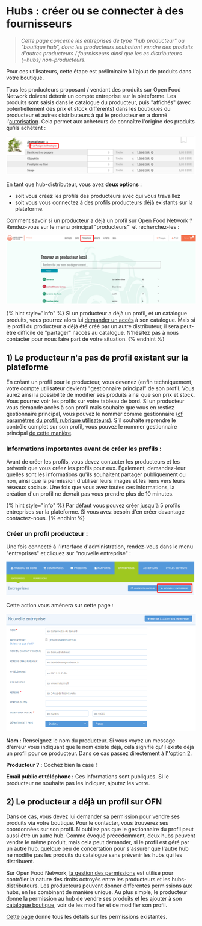 # Hubs : créer ou se connecter à des fournisseurs

> _Cette page concerne les entreprises de type "hub producteur" ou "boutique hub", donc les producteurs souhaitant vendre des produits d'autres producteurs / fournisseurs ainsi que les es distributeurs \(=hubs\) non-producteurs._

Pour ces utilisateurs, cette étape est préliminaire à l'ajout de produits dans votre boutique.

Tous les producteurs proposant / vendant des produits sur Open Food Network doivent détenir un compte entreprise sur la plateforme. Les produits sont saisis dans le catalogue du producteur, puis "affichés" \(avec potentiellement des prix et stock différents\) dans les boutiques du producteur et autres distributeurs à qui le producteur en a donné l'[autorisation](e2e-permissions.md). Cela permet aux acheteurs de connaître l'origine des produits qu'ils achètent : 

![](../../.gitbook/assets/capture-du-2019-07-31-00-08-56.png)

En tant que hub-distributeur, vous avez **deux options** :   
- soit vous créez les profils des producteurs avec qui vous travaillez  
- soit vous vous connectez à des profils producteurs déjà existants sur la plateforme.

Comment savoir si un producteur a déjà un profil sur Open Food Network ? Rendez-vous sur le menu principal "producteurs"' et recherchez-les : 

![](../../.gitbook/assets/capture-du-2019-07-31-00-15-51.png)

{% hint style="info" %}
Si un producteur a déjà un profil, et un catalogue produits, vous pourrez alors lui [demander un accès](e2e-permissions.md) à son catalogue. Mais si le profil du producteur a déjà été créé par un autre distributeur, il sera peut-être difficile de "partager" l'accès au catalogue. N'hésitez pas à nous contacter pour nous faire part de votre situation.
{% endhint %}

## 1\) Le producteur n'a pas de profil existant sur la plateforme

En créant un profil pour le producteur, vous devenez \(enfin techniquement, votre compte utilisateur devient\) "gestionnaire principal" de son profil. Vous aurez ainsi la possibilité de modifier ses produits ainsi que son prix et stock. Vous pourrez voir les profils sur votre tableau de bord. Si un producteur vous demande accès à son profil mais souhaite que vous en restiez gestionnaire principal, vous pouvez le nommer comme gestionnaire \([cf paramètres du profil, rubrique utilisateurs](parametres.md#utilisateurs)\). S'il souhaite reprendre le contrôle complet sur son profil, vous pouvez le nommer gestionnaire principal [de cette manière](transfer-ownership.md).

### Informations importantes avant de créer les profils :

Avant de créer les profils, vous devez contacter les producteurs et les prévenir que vous créez les profils pour eux. Également, demandez-leur quelles sont les informations qu'ils souhaitent partager publiquement ou non, ainsi que la permission d'utiliser leurs images et les liens vers leurs réseaux sociaux. Une fois que vous avez toutes ces informations, la création d'un profil ne devrait pas vous prendre plus de 10 minutes.

{% hint style="info" %}
Par défaut vous pouvez créer jusqu'à 5 profils entreprises sur la plateforme. Si vous avez besoin d'en créer davantage contactez-nous.
{% endhint %}

### Créer un profil producteur :

Une fois connecté à l'interface d'administration, rendez-vous dans le menu "entreprises" et cliquez sur "nouvelle entreprise" :

![](../../.gitbook/assets/capture-du-2019-07-31-00-24-17.png)

Cette action vous amènera sur cette page :

![](../../.gitbook/assets/capture-du-2019-07-31-00-25-47.png)

**Nom :** Renseignez le nom du producteur. Si vous voyez un message d'erreur vous indiquant que le nom existe déjà, cela signifie qu'il existe déjà un profil pour ce producteur. Dans ce cas passez directement  à [l''option 2](creez-ou-connectez-vos-producteurs.md).

**Producteur ? :** Cochez bien la case !

**Email public et téléphone :** Ces informations sont publiques. Si le producteur ne souhaite pas les indiquer, ajoutez les votre.

## 2\) Le producteur a déjà un profil sur OFN <a id="supplyingproducer"></a>

Dans ce cas, vous devez lui demander sa permission pour vendre ses produits via votre boutique. Pour le contacter, vous trouverez ses coordonnées sur son profil. N'oubliez pas que le gestionnaire du profil peut aussi être un autre hub. Comme évoqué précédemment, deux hubs peuvent vendre le même produit, mais cela peut demander, si le profil est géré par un autre hub, quelque peu de concertation pour s'assurer que l'autre hub ne modifie pas les produits du catalogue sans prévenir les hubs qui les distribuent.

Sur Open Food Network, [la gestion des permissions](e2e-permissions.md) est utilisé pour contrôler la nature des droits octroyés entre les producteurs et les hubs-distributeurs. Les producteurs peuvent donner différentes permissions aux hubs, en les combinant de manière unique. Au plus simple, le producteur donne la permission au hub de vendre ses produits et les ajouter à son [catalogue boutique](../produits-1/inventory-tool.md), voir de les modifier et de modifier son profil.

[Cette page](e2e-permissions.md) donne tous les détails sur les permissions existantes. 


